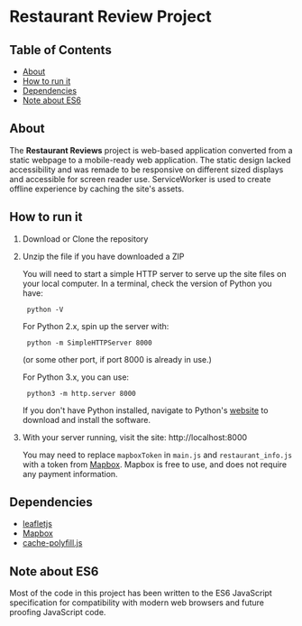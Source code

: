 # Restaurant Review Project

## Table of Contents

* [About](#about)
* [How to run it](#how-to-run-it)
* [Dependencies](#dependencies)
* [Note about ES6](#note-about-es6)

## About

The **Restaurant Reviews** project is web-based application converted from a static webpage to a mobile-ready web application.  The static design lacked accessibility and was remade to be responsive on different sized displays and accessible for screen reader use. ServiceWorker is used to create offline experience by caching the site's assets.

## How to run it

1) Download or Clone the repository
2) Unzip the file if you have downloaded a ZIP

    You will need to start a simple HTTP server to serve up the site files on your local computer. In a terminal, check the version of Python you have:

        python -V
  
    For Python 2.x, spin up the server with:
  
        python -m SimpleHTTPServer 8000

    (or some other port, if port 8000 is already in use.)

    For Python 3.x, you can use:

        python3 -m http.server 8000

    If you don't have Python installed, navigate to Python's [website](https://www.python.org/) to download and install the software.

3) With your server running, visit the site: http://localhost:8000

    You may need to replace `mapboxToken` in `main.js` and `restaurant_info.js` with a token from [Mapbox](https://www.mapbox.com/). Mapbox is free to use, and does not require any payment information.

## Dependencies

* [leafletjs](https://leafletjs.com/)
* [Mapbox](https://www.mapbox.com/)
* [cache-polyfill.js](https://github.com/mathiasbynens/cache-polyfill)

## Note about ES6

Most of the code in this project has been written to the ES6 JavaScript specification for compatibility with modern web browsers and future proofing JavaScript code.

